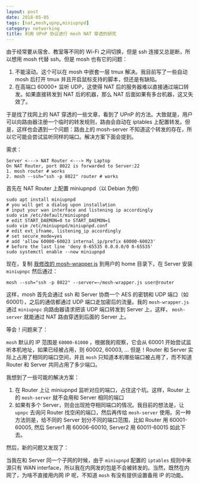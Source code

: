 ```yaml
---
layout: post
date: 2018-05-05
tags: [nat,mosh,upnp,miniupnpd]
category: networking
title: 利用 UPnP 协议进行 mosh NAT 穿透的研究
---
```


由于经常要从宿舍、教室等不同的 Wi-Fi 之间切换，但是 ssh 连接又总是断，所以想用 mosh 代替 ssh。但是 mosh 也有它的问题：

1. 不能滚动。这个可以在 mosh 中嵌套一层 tmux 解决。我目前写了一些自动 mosh 后打开 tmux 并且开启鼠标支持的脚本，但还是有缺陷。
2. 在高端口 60000+ 监听 UDP，这使得 NAT 后的服务器难以直接通过端口转发。如果直接转发到 NAT 后的机器，那么 NAT 后面如果有多台机器，这又失效了。

于是找了找网上的 NAT 穿透的一些文章，看到了 UPnP 的方法。大致就是，用户可以向路由器注册一个临时的转发规则，路由会自动在 iptables 上配置转发。但是，这样也会遇到一个问题：路由上的 mosh-server 不知道这个转发的存在，所以它可能会尝试监听同样的端口。解决方案下面会提到。

需求：

```
Server <---> NAT Router <---> My Laptop
On NAT Router, port 8022 is forwarded to Server:22
1. mosh router # works
2. mosh --ssh="ssh -p 8022" router # works
```

首先在 NAT Router 上配置 miniupnpd（以 Debian 为例）

```shell
sudo apt install miniupnpd
# you will get a dialog upon installation
# input your wan interface and listening ip accordingly
sudo vim /etc/default/miniupnpd
# edit START_DAEMON=0 to START_DAEMON=1
sudo vim /etc/miniupnpd/miniupnpd.conf
# edit ext_ifname, listening_ip accordingly
# set secure_mode=yes
# add 'allow 60000-60023 internal_ip/prefix 60000-60023'
# before the last line 'deny 0-65535 0.0.0.0/0 0-65535'
sudo systemctl enable --now miniupnpd
```

现在，复制 [我修改的 mosh-wrapper.js](https://github.com/jiegec/mosh-upnp-hole-puncher/blob/master/mosh-wrapper.js) 到用户的 home 目录下，在 Server 安装 `miniupnpc` 然后通过：

```shell
mosh --ssh="ssh -p 8022" --server=~/mosh-wrapper.js user@router
```

这样，mosh 首先会通过 ssh 和 Server 协商一个 AES 的密钥和 UDP 端口（如 60001），之后的通信都通过 UDP 端口走加密后的流量。我的 `mosh-wrapper.js` 通过 `miniupnpc` 向路由器请求把该 UDP 端口转发到 Server 上，这样， `mosh-server` 就能通过 NAT 路由穿透到后面的 Server 上。

等会！问题来了：

`mosh` 默认的 IP 范围是 `60000-61000` ，根据我的观察，它会从 60001 开始尝试监听本机地址，如果已经被占用，则 60002, 60003, ... 但是！Router 和 Server 实际上占用了相同的端口空间，并且 `mosh` 只知道本机哪些端口被占用了，而不知道 Router 和 Server 共同占用了多少端口。

我想到了一些可能的解决方案：

1. 在 Router 上让 miniupnpd 监听对应的端口，占住这个坑。这样，Router 上的 `mosh-server` 就不会用和 Server 相同的端口
2. 如果有多个 Server，则会出现抢夺相同端口的情况。我目前的想法是，让 `upnpc` 去询问 Router 找空闲的端口，然后再传给 `mosh-server` 使用。另一种方法则是，给不同的 Server 划分不同的端口范围，比如 Router 用 60001-60005, 然后 Server1 用 60006-60010, Server2 用 60011-60015 如此下去。

然后，新的问题又发现了：

当我在和 Server 同一个子网的时候，由于 `miniupnpd` 配置的 `iptables` 规则中来源只有 WAN interface，所以我在内网发的包是不会被转发的。当然，既然在内网了，为啥不直接用内网 IP 呢，不知道 `mosh` 有没有提供设置备用 IP 的功能。